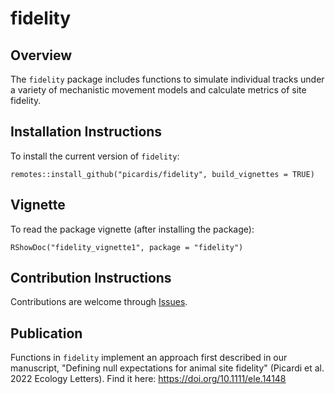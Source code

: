 # fidelity

## Overview

The `fidelity` package includes functions to simulate individual tracks under a 
variety of mechanistic movement models and calculate metrics of site fidelity.

## Installation Instructions

To install the current version of `fidelity`:
  
`remotes::install_github("picardis/fidelity", build_vignettes = TRUE)`

## Vignette

To read the package vignette (after installing the package):

`RShowDoc("fidelity_vignette1", package = "fidelity")`

## Contribution Instructions

Contributions are welcome through [Issues](https://github.com/picardis/fidelity/issues).

## Publication

Functions in `fidelity` implement an approach first described in our manuscript, "Defining null expectations for animal site fidelity" (Picardi et al. 2022 Ecology Letters). Find it here: https://doi.org/10.1111/ele.14148
